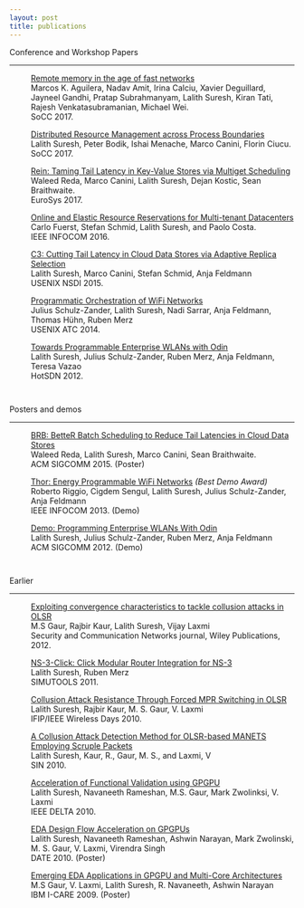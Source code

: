 ```yaml
---
layout: post
title: publications
---
```


<style>
  .gaphead {
     margin-bottom: 0.3cm;
  }
</style>

<style>
  .gap {
     margin-left: 1cm;
     margin-bottom: 0.3cm;
  }
</style>

<p class="gaphead">
Conference and Workshop Papers
<hr>
</p>

<p class="gap">
<a href="https://dl.acm.org/authorize.cfm?key=N46857">Remote memory in the age of fast networks</a><br>
Marcos K. Aguilera, Nadav Amit, Irina Calciu, Xavier Deguillard, Jayneel Gandhi, Pratap Subrahmanyam, Lalith Suresh, Kiran Tati, Rajesh Venkatasubramanian, Michael Wei.<br>
SoCC 2017.</p>

<p class="gap">
<a href="https://dl.acm.org/authorize.cfm?key=N46895">Distributed Resource Management across Process Boundaries</a><br>
Lalith Suresh, Peter Bodik, Ishai Menache, Marco Canini, Florin Ciucu.<br>
SoCC 2017.</p>

<p class="gap">
<a href="http://dl.acm.org/citation.cfm?id=3064209&dl=ACM&coll=DL&CFID=784015424&CFTOKEN=62413457">Rein: Taming Tail Latency in Key-Value Stores via Multiget Scheduling</a><br>
Waleed Reda, Marco Canini, Lalith Suresh, Dejan Kostic, Sean Braithwaite.<br>
EuroSys 2017.</p>

<p class="gap">
<a href="http://research.microsoft.com/en-us/um/people/pcosta/papers/fuerst16kraken.pdf">Online and Elastic Resource Reservations for Multi-tenant Datacenters</a><br>
Carlo Fuerst, Stefan Schmid, Lalith Suresh, and Paolo Costa.<br>
IEEE INFOCOM 2016.</p>

<p class="gap"><a href="https://www.usenix.org/system/files/conference/nsdi15/nsdi15-paper-suresh.pdf">
C3: Cutting Tail Latency in Cloud Data Stores via Adaptive Replica Selection</a><br>
Lalith Suresh, Marco Canini, Stefan Schmid, Anja Feldmann<br>
USENIX NSDI 2015.</p>

<p class="gap"><a href="https://www.usenix.org/system/files/conference/atc14/atc14-paper-schulz_zander.pdf">
Programmatic Orchestration of WiFi Networks</a><br>
Julius Schulz-Zander, Lalith Suresh, Nadi Sarrar, Anja Feldmann, Thomas Hühn, Ruben Merz<br>
USENIX ATC 2014.<br></p>

<p class="gap"><a href="http://conferences.sigcomm.org/sigcomm/2012/paper/hotsdn/p115.pdf">
Towards Programmable Enterprise WLANs with Odin</a><br>
Lalith Suresh, Julius Schulz-Zander, Ruben Merz, Anja Feldmann, Teresa Vazao<br>
HotSDN 2012.<br>
</p>

<br>

<p class="gaphead">
Posters and demos
<hr>

<p class="gap"><a href="http://perso.uclouvain.be/marco.canini/papers/brb.p-sigcomm15.pdf">
BRB: BetteR Batch Scheduling to Reduce Tail Latencies in Cloud Data Stores</a><br>
Waleed Reda, Lalith Suresh, Marco Canini, Sean Braithwaite.<br>
ACM SIGCOMM 2015. (Poster)</p>

<p class="gap"><a href="http://disi.unitn.it/~riggio/lib/exe/fetch.php?media=publications:infocom2013_energino.pdf">
Thor: Energy Programmable WiFi Networks</a>  <i>(Best Demo Award)</i><br>
Roberto Riggio, Cigdem Sengul, Lalith Suresh, Julius Schulz-Zander, Anja Feldmann<br>
IEEE INFOCOM 2013. (Demo)<br></p>

<p class="gap"><a href="http://conferences.sigcomm.org/sigcomm/2012/paper/sigcomm/p279.pdf">
Demo: Programming Enterprise WLANs With Odin</a><br>
Lalith Suresh, Julius Schulz-Zander, Ruben Merz, Anja Feldmann<br>
ACM SIGCOMM 2012. (Demo)<br></p>

<br>

<p class="gaphead">
Earlier
<hr>

<p class="gap"><a href="http://onlinelibrary.wiley.com/doi/10.1002/sec.545/abstract">
Exploiting convergence characteristics to tackle collusion attacks in OLSR</a><br/>
M.S Gaur, Rajbir Kaur, Lalith Suresh, Vijay Laxmi<br/>
Security and Communication Networks journal, Wiley Publications, 2012.<br/></p>

<p class="gap"><a href="http://lalithsuresh.files.wordpress.com/2011/04/wns3-ns3click-2011.pdf">
NS-3-Click: Click Modular Router Integration for NS-3</a><br/>
Lalith Suresh, Ruben Merz<br/>
SIMUTOOLS 2011.<br/></p>

<p class="gap"><a href="http://lalithsuresh.files.wordpress.com/2011/04/15693481731.pdf">
Collusion Attack Resistance Through Forced MPR Switching in OLSR</a><br/>
Lalith Suresh, Rajbir Kaur, M. S. Gaur, V. Laxmi<br/>
IFIP/IEEE Wireless Days 2010.<br/></p>

<p class="gap"><a href="http://dl.acm.org/authorize?394829">
A Collusion Attack Detection Method for OLSR-based MANETS Employing Scruple Packets</a><br/>
Lalith Suresh, Kaur, R., Gaur, M. S., and Laxmi, V<br/>
SIN 2010.<br/></p>

<p class="gap"><a href="http://lalithsuresh.files.wordpress.com/2011/04/lalith-delta11-gpgpu-04nov101.pdf">
Acceleration of Functional Validation using GPGPU</a><br/>
Lalith Suresh, Navaneeth Rameshan, M.S. Gaur, Mark Zwolinksi, V. Laxmi<br/>
IEEE DELTA 2010.<br/></p>

<p class="gap"><a href="http://lalithsuresh.files.wordpress.com/2011/04/lalith-poster1.pdf">
EDA Design Flow Acceleration on GPGPUs</a><br/>
Lalith Suresh, Navaneeth Rameshan, Ashwin Narayan, Mark Zwolinski, M. S. Gaur, V. Laxmi, Virendra Singh<br/>
DATE 2010. (Poster)<br/></p>

<p class="gap"><a href="http://users.ecs.soton.ac.uk/mz/ukieri/I-Care-Oct09.jpg">
Emerging EDA Applications in GPGPU and Multi-Core Architectures</a><br/>
M.S Gaur, V. Laxmi, Lalith Suresh, R. Navaneeth, Ashwin Narayan<br/>
IBM I-CARE 2009. (Poster)<br/></p>

